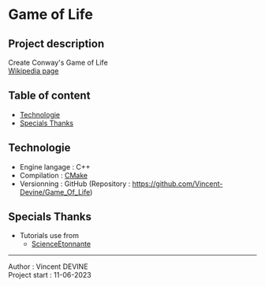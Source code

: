 # Game of Life

## Project description ##
Create Conway's Game of Life<br/>
[Wikipedia page](https://en.wikipedia.org/wiki/Conway%27s_Game_of_Life)


## Table of content ##
 - [Technologie](#technologie)
 - [Specials Thanks](#specials-thanks)
 

## Technologie ##
- Engine langage : C++
- Compilation : [CMake](https://cmake.org/)
- Versionning : GitHub (Repository : https://github.com/Vincent-Devine/Game_Of_Life)


## Specials Thanks ##
- Tutorials use from
    - [ScienceEtonnante](https://www.youtube.com/watch?v=S-W0NX97DB0&ab_channel=ScienceEtonnante)

<hr/>
Author : Vincent DEVINE <br/>
Project start : 11-06-2023 <br/>